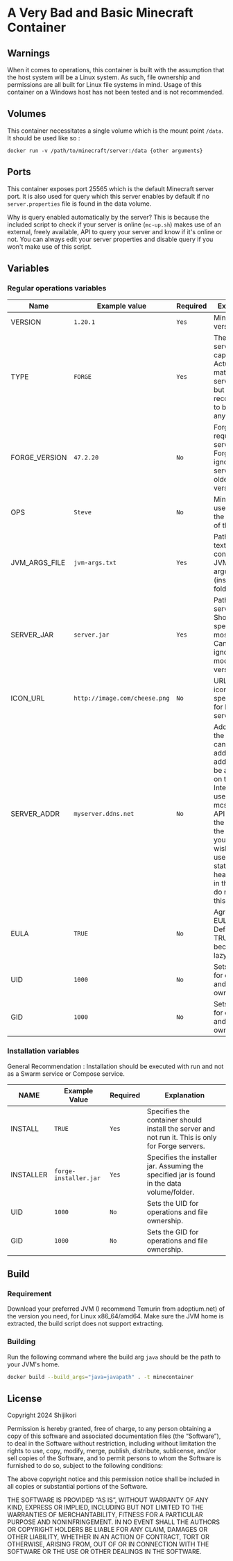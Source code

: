 # A Very Bad and Basic Minecraft Container

## Warnings

When it comes to operations, this container is built with the assumption that the host system will be a Linux system. As such, file ownership and permissions are all built for Linux file systems in mind. Usage of this container on a Windows host has not been tested and is not recommended.

## Volumes

This container necessitates a single volume which is the mount point `/data`. It should be used like so :

```
docker run -v /path/to/minecraft/server:/data {other arguments}
```

## Ports

This container exposes port 25565 which is the default Minecraft server port. It is also used for query which this server enables by default if no `server.properties` file is found in the data volume.

Why is query enabled automatically by the server? This is because the included script to check if your server is online (`mc-up.sh`) makes use of an external, freely available, API to query your server and know if it's online or not. You can always edit your server properties and disable query if you won't make use of this script.

## Variables

### Regular operations variables

| Name | Example value | Required | Explanation |
| - | - | - | - |
| VERSION | `1.20.1` | `Yes` | Minecraft version |
| TYPE | `FORGE` | `Yes` | The type of server, capitalized. Actually only matters if the server is `Forge` but recommended to be set anyway. |
| FORGE\_VERSION | `47.2.20` | `No` | Forge version, required if server type is Forge (can be ignored if server is of older versions). |
| OPS | `Steve` | `No` | Minecraft username of the operator of the server. |
| JVM\_ARGS\_FILE | `jvm-args.txt` | `Yes` | Path to the text file containing JVM arguments (inside of data folder/volume) |
| SERVER\_JAR | `server.jar` | `Yes` | Path to the server jar file. Should be specified in most cases. Can be ignored for modern Forge version. |
| ICON\_URL | `http://image.com/cheese.png` | `No` | URL to a PNG icon file within specifications for Minecraft server icons. |
| SERVER\_ADDR | `myserver.ddns.net` | `No` | Address of the server, can be an IP address. This address must be accessible on the Internet. It is used with mcstatus.io API to check the status of the server. If you do not wish to make use of the status and health check in the server, do not specify this value. |
| EULA | `TRUE` | `No` | Agrees to the EULA. Defaults to TRUE because I am lazy. |
| UID | `1000` | `No` | Sets the UID for operations and file ownership. |
| GID | `1000` | `No` | Sets the GID for operations and file ownership. |

### Installation variables

General Recommendation : Installation should be executed with run and not as a Swarm service or Compose service.

| NAME | Example Value | Required | Explanation |
| - | - | - | - |
| INSTALL | `TRUE` | `Yes` | Specifies the container should install the server and not run it. This is only for Forge servers. |
| INSTALLER | `forge-installer.jar` | `Yes` | Specifies the installer jar. Assuming the specified jar is found in the data volume/folder. |
| UID | `1000` | `No` | Sets the UID for operations and file ownership. |
| GID | `1000` | `No` | Sets the GID for operations and file ownership. |

## Build

### Requirement

Download your preferred JVM (I recommend Temurin from adoptium.net) of the version you need, for Linux x86\_64/amd64. Make sure the JVM home is extracted, the build script does not support extracting.

### Building

Run the following command where the build arg `java` should be the path to your JVM's home.

```bash
docker build --build_args="java=javapath" . -t minecontainer
```

## License

Copyright 2024 Shijikori

Permission is hereby granted, free of charge, to any person obtaining a copy of this software and associated documentation files (the “Software”), to deal in the Software without restriction, including without limitation the rights to use, copy, modify, merge, publish, distribute, sublicense, and/or sell copies of the Software, and to permit persons to whom the Software is furnished to do so, subject to the following conditions:

The above copyright notice and this permission notice shall be included in all copies or substantial portions of the Software.

THE SOFTWARE IS PROVIDED “AS IS”, WITHOUT WARRANTY OF ANY KIND, EXPRESS OR IMPLIED, INCLUDING BUT NOT LIMITED TO THE WARRANTIES OF MERCHANTABILITY, FITNESS FOR A PARTICULAR PURPOSE AND NONINFRINGEMENT. IN NO EVENT SHALL THE AUTHORS OR COPYRIGHT HOLDERS BE LIABLE FOR ANY CLAIM, DAMAGES OR OTHER LIABILITY, WHETHER IN AN ACTION OF CONTRACT, TORT OR OTHERWISE, ARISING FROM, OUT OF OR IN CONNECTION WITH THE SOFTWARE OR THE USE OR OTHER DEALINGS IN THE SOFTWARE.

